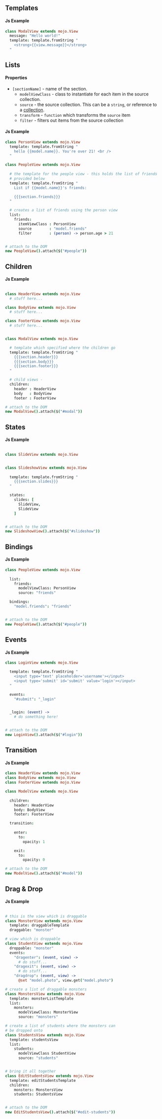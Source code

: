 ## Templates

#### Js Example

```coffeescript
class ModalView extends mojo.View
  message: "Hello world!"
  template: template.fromString "
    <strong>{{view.message}}</strong>
  "

```

## Lists


#### Properties

- `[sectionName]` - name of the section.
  - `modelViewClass` - class to instantiate for each item in the source collection.
  - `source` - the source collection. This can be a `string`, or reference to a [collection](../../data-binding/collections).
  - `transform` - `function` which transforms the `source` item
  - `filter` - filters out items from the source collection


#### Js Example

```coffeescript
class PersonView extends mojo.View
  template: template.fromString "
    hello {{model.name}}. You're over 21! <br />
  "

class PeopleView extends mojo.View
  
  # the template for the people view - this holds the list of friends
  # provided below
  template: template.fromString "
    List if {{model.name}}'s friends: 

    {{{section.friends}}}
  "

  # creates a list of friends using the person view
  list: 
    friends: 
      itemViewClass : PersonView
      source        : "model.friends"
      filter        : (person) -> person.age > 21


# attach to the DOM
new PeopleView().attach($("#people"))
```

## Children

#### Js Example

```coffeescript

class HeaderView extends mojo.View
  # stuff here...

class BodyView extends mojo.View
  # stuff here...

class FooterView extends mojo.View
  # stuff here...


class ModalView extends mojo.View

  # template which specified where the children go
  template: template.fromString "
    {{{section.header}}}
    {{{section.body}}}
    {{{section.footer}}}
  "

  # child views - 
  children:
    header : HeaderView
    body   : BodyView
    footer : FooterView

# attach to the DOM
new ModalView().attach($("#modal"))
```

## States

#### Js Example
  
```coffeescript

class SlideView extends mojo.View


class SlideshowView extends mojo.View
    
  template: template.fromString "
    {{{section.slides}}}
  "

  states: 
    slides: [
      SlideView,
      SlideView
    ]


# attach to the DOM
new SlideshowView().attach($("#slideshow"))

```

## Bindings

#### Js Example

```coffeescript
class PeopleView extends mojo.View
  
  list:
    friends:
      modelViewClass: PersonView
      source: "friends"

  bindings:
    "model.friends": "friends"


# attach to the DOM
new PeopleView().attach($("#people"))
```

## Events

#### Js Example

```coffeescript
class LoginView extends mojo.View

  template: template.fromString "
    <input type='text' placeholder='username'></input>
    <input type='submit' id='submit' value='login'></input>
  "

  events:
    "#submit": "_login"


  _login: (event) ->  
    # do something here!


# attach to the DOM
new LoginView().attach($("#login"))
```

## Transition

#### Js Example

```coffeescript
class HeaderView extends mojo.View
class BodyView extends mojo.View
class FooterView extends mojo.View

class ModelView extends mojo.View
  
  children:
    header: HeaderView
    body: BodyView
    footer: FooterView

  transition: 
  
    enter: 
      to: 
        opacity: 1

    exit: 
      to: 
        opacity: 0  

# attach to the DOM
new ModelView().attach($("#model"))
```


## Drag & Drop

#### Js Example

```coffeescript

# this is the view which is draggable
class MonsterView extends mojo.View
  template: draggableTemplate
  draggable: "monster"

# view which is droppable
class StudentView extends mojo.View
  droppable: "monster"
  events: 
    "dragenter": (event, view) -> 
      # do stuff...
    "dragexit": (event, view) ->  
      # do stuff...
    "dragdrop": (event, view) ->
      @set "model.photo", view.get("model.photo")

# create a list of draggable monsters
class MonstersView extends mojo.View
  template: monsterListTemplate
  list:
    monsters:
      modelViewClass: MonsterView
      source: "monsters"

# create a list of students where the monsters can
# be dropped onto
class StudentsView extends mojo.View
  template: studentsView
  list:
    students:
      modelViewClass StudentView
      source: "students"


# bring it all together
class EditStudentsView extends mojo.View
  template: editStudentsTemplate
  children:
    monsters: MonstersView
    students: StudentsView


# attach to the DOM
new EditStudentsView().attach($("#edit-students"))

```